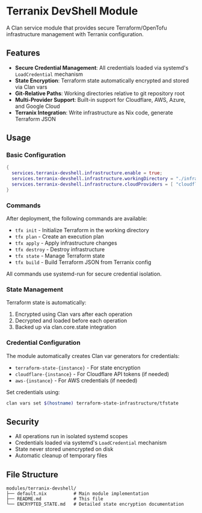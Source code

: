 # Terranix DevShell Module

A Clan service module that provides secure Terraform/OpenTofu infrastructure management with Terranix configuration.

## Features

- **Secure Credential Management**: All credentials loaded via systemd's `LoadCredential` mechanism
- **State Encryption**: Terraform state automatically encrypted and stored via Clan vars
- **Git-Relative Paths**: Working directories relative to git repository root
- **Multi-Provider Support**: Built-in support for Cloudflare, AWS, Azure, and Google Cloud
- **Terranix Integration**: Write infrastructure as Nix code, generate Terraform JSON

## Usage

### Basic Configuration

```nix
{
  services.terranix-devshell.infrastructure.enable = true;
  services.terranix-devshell.infrastructure.workingDirectory = "./infrastructure";
  services.terranix-devshell.infrastructure.cloudProviders = [ "cloudflare" ];
}
```

### Commands

After deployment, the following commands are available:

- `tfx init` - Initialize Terraform in the working directory
- `tfx plan` - Create an execution plan
- `tfx apply` - Apply infrastructure changes
- `tfx destroy` - Destroy infrastructure
- `tfx state` - Manage Terraform state
- `tfx build` - Build Terraform JSON from Terranix config

All commands use systemd-run for secure credential isolation.

### State Management

Terraform state is automatically:
1. Encrypted using Clan vars after each operation
2. Decrypted and loaded before each operation
3. Backed up via clan.core.state integration

### Credential Configuration

The module automatically creates Clan var generators for credentials:
- `terraform-state-{instance}` - For state encryption
- `cloudflare-{instance}` - For Cloudflare API tokens (if needed)
- `aws-{instance}` - For AWS credentials (if needed)

Set credentials using:
```bash
clan vars set $(hostname) terraform-state-infrastructure/tfstate
```

## Security

- All operations run in isolated systemd scopes
- Credentials loaded via systemd's `LoadCredential` mechanism
- State never stored unencrypted on disk
- Automatic cleanup of temporary files

## File Structure

```
modules/terranix-devshell/
├── default.nix          # Main module implementation
├── README.md            # This file
└── ENCRYPTED_STATE.md   # Detailed state encryption documentation
```